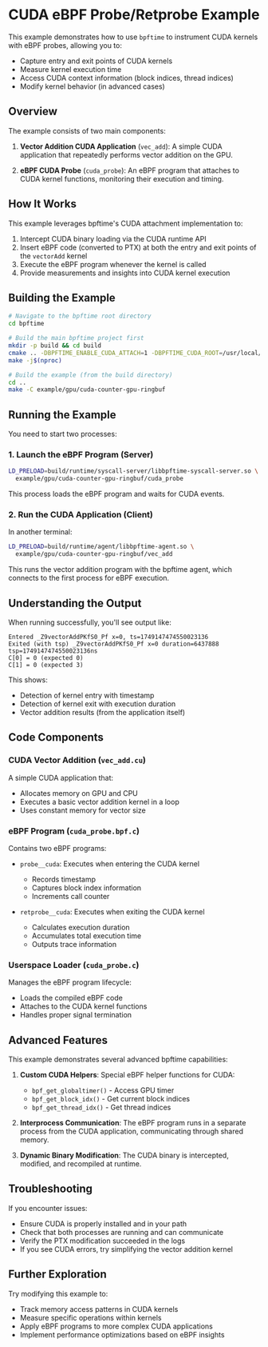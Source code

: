 
# CUDA eBPF Probe/Retprobe Example

This example demonstrates how to use `bpftime` to instrument CUDA kernels with eBPF probes, allowing you to:

- Capture entry and exit points of CUDA kernels
- Measure kernel execution time
- Access CUDA context information (block indices, thread indices)
- Modify kernel behavior (in advanced cases)

## Overview

The example consists of two main components:

1. **Vector Addition CUDA Application** (`vec_add`): A simple CUDA application that repeatedly performs vector addition on the GPU.

2. **eBPF CUDA Probe** (`cuda_probe`): An eBPF program that attaches to CUDA kernel functions, monitoring their execution and timing.

## How It Works

This example leverages bpftime's CUDA attachment implementation to:

1. Intercept CUDA binary loading via the CUDA runtime API
2. Insert eBPF code (converted to PTX) at both the entry and exit points of the `vectorAdd` kernel
3. Execute the eBPF program whenever the kernel is called
4. Provide measurements and insights into CUDA kernel execution

## Building the Example

```bash
# Navigate to the bpftime root directory
cd bpftime

# Build the main bpftime project first
mkdir -p build && cd build
cmake .. -DBPFTIME_ENABLE_CUDA_ATTACH=1 -DBPFTIME_CUDA_ROOT=/usr/local/cuda-12.6
make -j$(nproc)

# Build the example (from the build directory)
cd ..
make -C example/gpu/cuda-counter-gpu-ringbuf
```

## Running the Example

You need to start two processes:

### 1. Launch the eBPF Program (Server)

```bash
LD_PRELOAD=build/runtime/syscall-server/libbpftime-syscall-server.so \
  example/gpu/cuda-counter-gpu-ringbuf/cuda_probe
```

This process loads the eBPF program and waits for CUDA events.

### 2. Run the CUDA Application (Client)

In another terminal:

```bash
LD_PRELOAD=build/runtime/agent/libbpftime-agent.so \
  example/gpu/cuda-counter-gpu-ringbuf/vec_add
```

This runs the vector addition program with the bpftime agent, which connects to the first process for eBPF execution.

## Understanding the Output

When running successfully, you'll see output like:

```
Entered _Z9vectorAddPKfS0_Pf x=0, ts=1749147474550023136
Exited (with tsp) _Z9vectorAddPKfS0_Pf x=0 duration=6437888 tsp=1749147474550023136ns
C[0] = 0 (expected 0)
C[1] = 0 (expected 3)
```

This shows:
- Detection of kernel entry with timestamp
- Detection of kernel exit with execution duration
- Vector addition results (from the application itself)

## Code Components

### CUDA Vector Addition (`vec_add.cu`)

A simple CUDA application that:
- Allocates memory on GPU and CPU
- Executes a basic vector addition kernel in a loop
- Uses constant memory for vector size

### eBPF Program (`cuda_probe.bpf.c`) 

Contains two eBPF programs:
- `probe__cuda`: Executes when entering the CUDA kernel
  - Records timestamp
  - Captures block index information
  - Increments call counter

- `retprobe__cuda`: Executes when exiting the CUDA kernel
  - Calculates execution duration
  - Accumulates total execution time
  - Outputs trace information

### Userspace Loader (`cuda_probe.c`)

Manages the eBPF program lifecycle:
- Loads the compiled eBPF code
- Attaches to the CUDA kernel functions
- Handles proper signal termination

## Advanced Features

This example demonstrates several advanced bpftime capabilities:

1. **Custom CUDA Helpers**: Special eBPF helper functions for CUDA:
   - `bpf_get_globaltimer()` - Access GPU timer
   - `bpf_get_block_idx()` - Get current block indices
   - `bpf_get_thread_idx()` - Get thread indices

2. **Interprocess Communication**: The eBPF program runs in a separate process from the CUDA application, communicating through shared memory.

3. **Dynamic Binary Modification**: The CUDA binary is intercepted, modified, and recompiled at runtime.

## Troubleshooting

If you encounter issues:

- Ensure CUDA is properly installed and in your path
- Check that both processes are running and can communicate
- Verify the PTX modification succeeded in the logs
- If you see CUDA errors, try simplifying the vector addition kernel

## Further Exploration

Try modifying this example to:
- Track memory access patterns in CUDA kernels
- Measure specific operations within kernels
- Apply eBPF programs to more complex CUDA applications
- Implement performance optimizations based on eBPF insights
